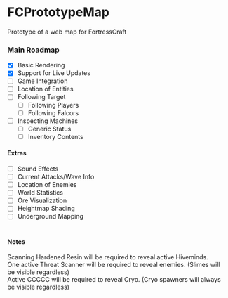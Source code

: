 # FCPrototypeMap
Prototype of a web map for FortressCraft

### Main Roadmap
- [x] Basic Rendering
- [x] Support for Live Updates
- [ ] Game Integration
- [ ] Location of Entities
- [ ] Following Target
  - [ ] Following Players
  - [ ] Following Falcors
- [ ] Inspecting Machines
  - [ ] Generic Status
  - [ ] Inventory Contents

#### Extras
- [ ] Sound Effects
- [ ] Current Attacks/Wave Info
- [ ] Location of Enemies
- [ ] World Statistics
- [ ] Ore Visualization
- [ ] Heightmap Shading
- [ ] Underground Mapping
#
#### Notes
Scanning Hardened Resin will be required to reveal active Hiveminds.  
One active Threat Scanner will be required to reveal enemies. (Slimes will be visible regardless)  
Active CCCCC will be required to reveal Cryo. (Cryo spawners will always be visible regardless)  
